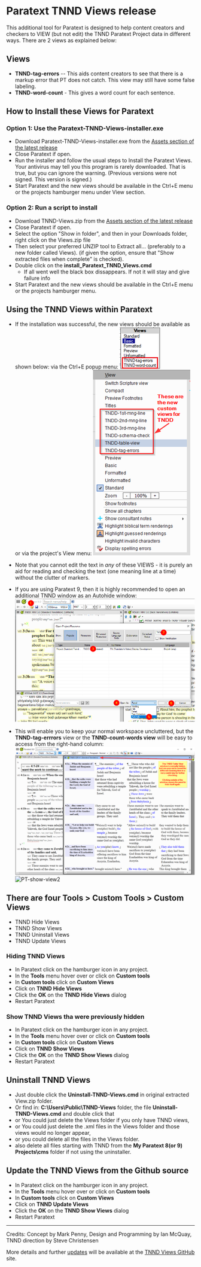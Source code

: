 # Paratext TNND Views release

This additional tool for Paratext is designed to help content creators and checkers to VIEW (but not edit) the TNND Paratext Project data in different ways. There are 2 views as explained below: 

## Views

- **TNND-tag-errors** -- This aids content creators to see that there is a markup error that PT does not catch. This view may still have some false labeling.
- **TNND-word-count** - This gives a word count for each sentence.

## How to Install these Views for Paratext

### Option 1: Use the Paratext-TNND-Views-installer.exe 
- Download Paratext-TNND-Views-installer.exe from the [Assets section of the latest release](https://github.com/SILAsiaPub/PT-Views/releases/latest)
- Close Paratext if open.
- Run the installer and follow the usual steps to Install the Paratext Views. Your antivirus may tell you this program is rarely downloaded. That is true, but you can ignore the warning. (Previous versions were not signed. This version is signed.)
- Start Paratext and the new views should be available in the Ctrl+E menu or the projects hamburger menu under View section.


### Option 2: Run a script to install
- Download TNND-Views.zip from the [Assets section of the latest release](https://github.com/SILAsiaPub/PT-Views/releases/latest) 
- Close Paratext if open.
- Select the option "Show in folder", and then in your Downloads folder, right click on the Views.zip file
- Then select your preferred UNZIP tool to Extract all... (preferably to a new folder called Views).
   (if given the option, ensure that "Show extracted files when complete" is checked).
- Double click on the **install_Paratext_TNND_Views.cmd**
  - If all went well the black box dissappears. If not it will stay and give failure info
- Start Paratext and the new views should be available in the Ctrl+E menu or the projects hamburger menu.


## Using the TNND Views within Paratext

- If the installation was successful, the new views should be available as shown below:
	via the Ctrl+E popup menu: ![views list control e](images/ctrl-e.png)        <br/>or via the project's View menu:  ![views-list-proj-view](images/views-list-proj-view.png)   
- Note that you cannot edit the text in *any* of these VIEWS - it is purely an aid for reading and checking the text (one meaning line at a time) without the clutter of markers.

- If you are using Paratext 9, then it is highly recommended to open an additional TNND window as an Autohide window:
![PT-auto-hide-setup](images/PT-auto-hide-setup.png)
- This will enable you to keep your normal workspace uncluttered, but the **TNND-tag-errrors** view or the **TNND-count-words view** will be easy to access from the right-hand column:
![PT-show-view](images/PT-show-view.png) ![PT-show-view2](images/PT-show-view2.png)


## There are four **Tools > Custom Tools > Custom Views**
- TNND Hide Views 
- TNND Show Views 
- TNND Uninstall Views 
- TNND Update Views

### Hiding TNND Views
- In Paratext click on the hamburger icon in any project.
- In the **Tools** menu hover over or click on **Custom tools**
- In  **Custom tools** click on **Custom Views**
- Click on **TNND Hide Views**
- Click the **OK** on the **TNND Hide Views** dialog
- Restart Paratext

### Show TNND Views tha were previously hidden
- In Paratext click on the hamburger icon in any project.
- In the **Tools** menu hover over or click on **Custom tools**
- In  **Custom tools** click on **Custom Views**
- Click on **TNND Show Views**
- Click the **OK** on the **TNND Show Views** dialog
- Restart Paratext

## Uninstall TNND Views
- Just double click the **Uninstall-TNND-Views.cmd** in original extracted View.zip folder.
- Or find in: **C:\Users\Public\TNND-Views** folder, the file **Uninstall-TNND-Views.cmd** and double click that 
- or You could just delete the Views folder if you only have TNND views,
- or You could just delete the .xml files in the Views folder and those views would no longer appear,
- or you could delete all the files in the Views folder.
- also delete all files starting with TNND from the **My Paratext 8(or 9) Projects\cms** folder if not using the uninstaller.

## Update the TNND Views from the Github source
- In Paratext click on the hamburger icon in any project.
- In the **Tools** menu hover over or click on **Custom tools**
- In  **Custom tools** click on **Custom Views**
- Click on **TNND Update Views**
- Click the **OK** on the **TNND Show Views** dialog
- Restart Paratext


---
Credits: Concept by Mark Penny, Design and Programming by Ian McQuay, TNND direction by Steve Christensen

More details and further [updates](https://github.com/sillsdev/PT-Views/releases) will be available at the [TNND Views GitHub](https://github.com/sillsdev/PT-Views/tree/master/TNND) site. 
